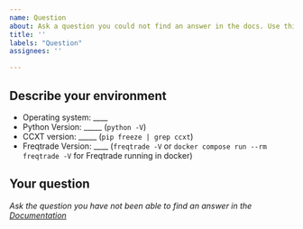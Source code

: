 ```yaml
---
name: Question
about: Ask a question you could not find an answer in the docs. Use this template if you've got problems with your strategy.
title: ''
labels: "Question"
assignees: ''

---
```

<!-- 
Have you searched for similar issues before posting it?
Did you have a VERY good look at the [documentation](https://www.freqtrade.io/) and are sure that the question is not explained there

Please do not use the question template to report bugs or to request new features.

Has your strategy or configuration been generated by an AI model, and is now not working?
Please consult the documentation. We'll close such issues and point to the documentation.
-->

## Describe your environment

  * Operating system: ____
  * Python Version: _____ (`python -V`)
  * CCXT version: _____ (`pip freeze | grep ccxt`)
  * Freqtrade Version: ____ (`freqtrade -V` or `docker compose run --rm freqtrade -V` for Freqtrade running in docker)
  
## Your question

*Ask the question you have not been able to find an answer in the [Documentation](https://www.freqtrade.io/)*
